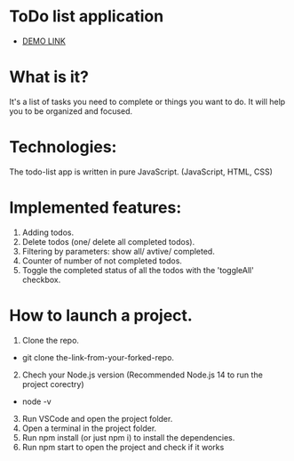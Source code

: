 # ToDo list application
- [DEMO LINK](https://vladyslava-buzova.github.io/todo-app/)

# What is it?
It's a list of tasks you need to complete or things you want to do.
It will help you to be organized and focused.

# Technologies:
The todo-list app is written in pure JavaScript.
(JavaScript, HTML, CSS)

# Implemented features:
1. Adding todos.
2. Delete todos (one/ delete all completed todos).
3. Filtering by parameters: show all/ avtive/ completed.
4. Counter of number of not completed todos.
5. Toggle the completed status of all the todos with the 'toggleAll' checkbox.

# How to launch a project.
1. Clone the repo.
  - git clone the-link-from-your-forked-repo.
2. Chech your Node.js version (Recommended Node.js 14 to run the project corectry)
  - node -v
3. Run VSCode and open the project folder.
4. Open a terminal in the project folder.
5. Run npm install (or just npm i) to install the dependencies.
6. Run npm start to open the project and check if it works




